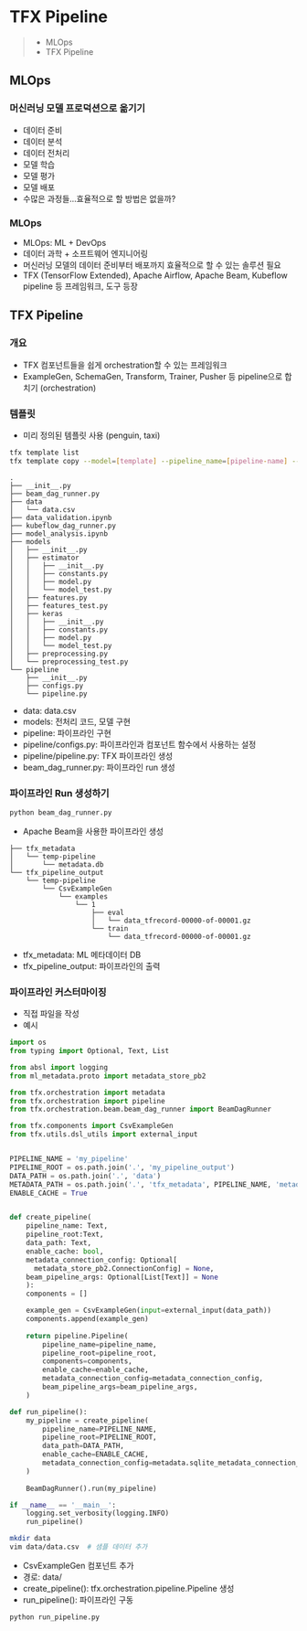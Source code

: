 # TFX Pipeline

> - MLOps
> - TFX Pipeline

## MLOps
### 머신러닝 모델 프로덕션으로 옮기기
- 데이터 준비
- 데이터 분석
- 데이터 전처리
- 모델 학습
- 모델 평가
- 모델 배포
- 수많은 과정들...효율적으로 할 방법은 없을까?

### MLOps
- MLOps: ML + DevOps
- 데이터 과학 + 소프트웨어 엔지니어링
- 머신러닝 모델의 데이터 준비부터 배포까지 효율적으로 할 수 있는 솔루션 필요
- TFX (TensorFlow Extended), Apache Airflow, Apache Beam, Kubeflow pipeline 등 프레임워크, 도구 등장

## TFX Pipeline
### 개요
- TFX 컴포넌트들을 쉽게 orchestration할 수 있는 프레임워크
- ExampleGen, SchemaGen, Transform, Trainer, Pusher 등 pipeline으로 합치기 (orchestration)

### 템플릿
- 미리 정의된 템플릿 사용 (penguin, taxi)

~~~Bash
tfx template list
tfx template copy --model=[template] --pipeline_name=[pipeline-name] --destination_path=[destination-path]
~~~

~~~
.
├── __init__.py
├── beam_dag_runner.py
├── data
│   └── data.csv
├── data_validation.ipynb
├── kubeflow_dag_runner.py
├── model_analysis.ipynb
├── models
│   ├── __init__.py
│   ├── estimator
│   │   ├── __init__.py
│   │   ├── constants.py
│   │   ├── model.py
│   │   └── model_test.py
│   ├── features.py
│   ├── features_test.py
│   ├── keras
│   │   ├── __init__.py
│   │   ├── constants.py
│   │   ├── model.py
│   │   └── model_test.py
│   ├── preprocessing.py
│   └── preprocessing_test.py
└── pipeline
    ├── __init__.py
    ├── configs.py
    └── pipeline.py
~~~

- data: data.csv
- models: 전처리 코드, 모델 구현
- pipeline: 파이프라인 구현
- pipeline/configs.py: 파이프라인과 컴포넌트 함수에서 사용하는 설정
- pipeline/pipeline.py: TFX 파이프라인 생성
- beam_dag_runner.py: 파이프라인 run 생성

### 파이프라인 Run 생성하기

~~~Bash
python beam_dag_runner.py
~~~

- Apache Beam을 사용한 파이프라인 생성
~~~
├── tfx_metadata
│   └── temp-pipeline
│       └── metadata.db
└── tfx_pipeline_output
    └── temp-pipeline
        └── CsvExampleGen
            └── examples
                └── 1
                    ├── eval
                    │   └── data_tfrecord-00000-of-00001.gz
                    └── train
                        └── data_tfrecord-00000-of-00001.gz
~~~
- tfx_metadata: ML 메타데이터 DB
- tfx_pipeline_output: 파이프라인의 출력

### 파이프라인 커스터마이징

- 직접 파일을 작성
- 예시

~~~Python
import os
from typing import Optional, Text, List

from absl import logging
from ml_metadata.proto import metadata_store_pb2

from tfx.orchestration import metadata
from tfx.orchestration import pipeline
from tfx.orchestration.beam.beam_dag_runner import BeamDagRunner

from tfx.components import CsvExampleGen
from tfx.utils.dsl_utils import external_input


PIPELINE_NAME = 'my_pipeline'
PIPELINE_ROOT = os.path.join('.', 'my_pipeline_output')
DATA_PATH = os.path.join('.', 'data')
METADATA_PATH = os.path.join('.', 'tfx_metadata', PIPELINE_NAME, 'metadata.db')
ENABLE_CACHE = True


def create_pipeline(
    pipeline_name: Text,
    pipeline_root:Text,
    data_path: Text,
    enable_cache: bool,
    metadata_connection_config: Optional[
      metadata_store_pb2.ConnectionConfig] = None,
    beam_pipeline_args: Optional[List[Text]] = None
    ):
    components = []

    example_gen = CsvExampleGen(input=external_input(data_path))
    components.append(example_gen)
  
    return pipeline.Pipeline(
        pipeline_name=pipeline_name,
        pipeline_root=pipeline_root,
        components=components,
        enable_cache=enable_cache,
        metadata_connection_config=metadata_connection_config,
        beam_pipeline_args=beam_pipeline_args,
    )

def run_pipeline():
    my_pipeline = create_pipeline(
        pipeline_name=PIPELINE_NAME,
        pipeline_root=PIPELINE_ROOT,
        data_path=DATA_PATH,
        enable_cache=ENABLE_CACHE,
        metadata_connection_config=metadata.sqlite_metadata_connection_config(METADATA_PATH)
    )
  
    BeamDagRunner().run(my_pipeline)

if __name__ == '__main__':
    logging.set_verbosity(logging.INFO)
    run_pipeline()
~~~

~~~Bash
mkdir data
vim data/data.csv  # 샘플 데이터 추가
~~~

- CsvExampleGen 컴포넌트 추가
- 경로: data/
- create_pipeline(): tfx.orchestration.pipeline.Pipeline 생성
- run_pipeline(): 파이프라인 구동

~~~Bash
python run_pipeline.py
~~~
